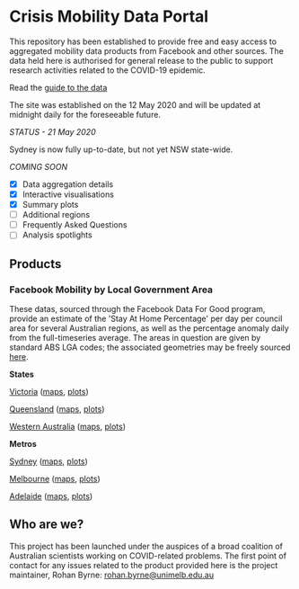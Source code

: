 # Crisis Mobility Data Portal

This repository has been established to provide free and easy access to aggregated mobility data products from Facebook and other sources. The data held here is authorised for general release to the public to support research activities related to the COVID-19 epidemic.

Read the [guide to the data](https://github.com/rsbyrne/mobility-aus/blob/master/guide.md)

The site was established on the 12 May 2020 and will be updated at midnight daily for the foreseeable future.

*STATUS - 21 May 2020*

Sydney is now fully up-to-date, but not yet NSW state-wide.

*COMING SOON*

- [X] Data aggregation details
- [X] Interactive visualisations
- [X] Summary plots
- [ ] Additional regions
- [ ] Frequently Asked Questions
- [ ] Analysis spotlights

## Products

### Facebook Mobility by Local Government Area

These datas, sourced through the Facebook Data For Good program, provide an estimate of the 'Stay At Home Percentage' per day per council area for several Australian regions, as well as the percentage anomaly daily from the full-timeseries average. The areas in question are given by standard ABS LGA codes; the associated geometries may be freely sourced [here](https://www.abs.gov.au/ausstats/abs@.nsf/Lookup/by%20Subject/1270.0.55.003~July%202016~Main%20Features~Local%20Government%20Areas%20(LGA)~7).

**States**

[Victoria](https://rsbyrne.github.io/mobility-aus/products/mob_lga_vic.csv) ([maps](https://rsbyrne.github.io/mobility-aus/products/mob_lga_vic.html), [plots](https://rsbyrne.github.io/mobility-aus/products/mob_lga_vic.png))

[Queensland](https://rsbyrne.github.io/mobility-aus/products/mob_lga_qld.csv) ([maps](https://rsbyrne.github.io/mobility-aus/products/mob_lga_qld.html), [plots](https://rsbyrne.github.io/mobility-aus/products/mob_lga_qld.png))

[Western Australia](https://rsbyrne.github.io/mobility-aus/products/mob_lga_wa.csv) ([maps](https://rsbyrne.github.io/mobility-aus/products/mob_lga_wa.html), [plots](https://rsbyrne.github.io/mobility-aus/products/mob_lga_wa.png))

**Metros**

[Sydney](https://rsbyrne.github.io/mobility-aus/products/mob_lga_syd.csv) ([maps](https://rsbyrne.github.io/mobility-aus/products/mob_lga_syd.html), [plots](https://rsbyrne.github.io/mobility-aus/products/mob_lga_syd.png))

[Melbourne](https://rsbyrne.github.io/mobility-aus/products/mob_lga_mel.csv) ([maps](https://rsbyrne.github.io/mobility-aus/products/mob_lga_mel.html), [plots](https://rsbyrne.github.io/mobility-aus/products/mob_lga_mel.png))

[Adelaide](https://rsbyrne.github.io/mobility-aus/products/mob_lga_ade.csv) ([maps](https://rsbyrne.github.io/mobility-aus/products/mob_lga_ade.html), [plots](https://rsbyrne.github.io/mobility-aus/products/mob_lga_ade.png))

## Who are we?

This project has been launched under the auspices of a broad coalition of Australian scientists working on COVID-related problems. The first point of contact for any issues related to the product provided here is the project maintainer, Rohan Byrne: <rohan.byrne@unimelb.edu.au>
